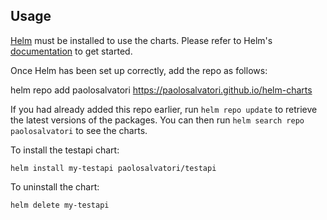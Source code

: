 ## Usage

[Helm](https://helm.sh) must be installed to use the charts.  Please refer to
Helm's [documentation](https://helm.sh/docs) to get started.

Once Helm has been set up correctly, add the repo as follows:

  helm repo add paolosalvatori https://paolosalvatori.github.io/helm-charts

If you had already added this repo earlier, run `helm repo update` to retrieve
the latest versions of the packages.  You can then run `helm search repo paolosalvatori`
to see the charts.

To install the testapi chart:

    helm install my-testapi paolosalvatori/testapi

To uninstall the chart:

    helm delete my-testapi